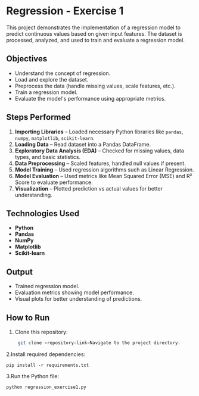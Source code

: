 # Regression - Exercise 1

This project demonstrates the implementation of a regression model to predict continuous values based on given input features. The dataset is processed, analyzed, and used to train and evaluate a regression model.

## Objectives
- Understand the concept of regression.
- Load and explore the dataset.
- Preprocess the data (handle missing values, scale features, etc.).
- Train a regression model.
- Evaluate the model's performance using appropriate metrics.

## Steps Performed
1. **Importing Libraries** – Loaded necessary Python libraries like `pandas`, `numpy`, `matplotlib`, `scikit-learn`.
2. **Loading Data** – Read dataset into a Pandas DataFrame.
3. **Exploratory Data Analysis (EDA)** – Checked for missing values, data types, and basic statistics.
4. **Data Preprocessing** – Scaled features, handled null values if present.
5. **Model Training** – Used regression algorithms such as Linear Regression.
6. **Model Evaluation** – Used metrics like Mean Squared Error (MSE) and R² Score to evaluate performance.
7. **Visualization** – Plotted prediction vs actual values for better understanding.

## Technologies Used
- **Python**
- **Pandas**
- **NumPy**
- **Matplotlib**
- **Scikit-learn**

## Output
- Trained regression model.
- Evaluation metrics showing model performance.
- Visual plots for better understanding of predictions.

## How to Run
1. Clone this repository:
   ```bash
    git clone <repository-link>Navigate to the project directory.

2.Install required dependencies:

    pip install -r requirements.txt


3.Run the Python file:

    python regression_exercise1.py



